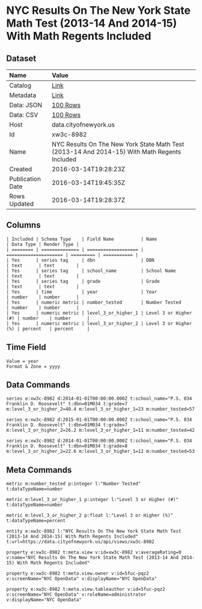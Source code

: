 # NYC Results On The New York State Math Test (2013-14 And 2014-15) With Math Regents Included

## Dataset

| Name | Value |
| :--- | :---- |
| Catalog | [Link](https://catalog.data.gov/dataset/nyc-results-on-the-new-york-state-math-test-2013-14-and-2014-15-with-math-regents-included) |
| Metadata | [Link](https://data.cityofnewyork.us/api/views/xw3c-8982) |
| Data: JSON | [100 Rows](https://data.cityofnewyork.us/api/views/xw3c-8982/rows.json?max_rows=100) |
| Data: CSV | [100 Rows](https://data.cityofnewyork.us/api/views/xw3c-8982/rows.csv?max_rows=100) |
| Host | data.cityofnewyork.us |
| Id | xw3c-8982 |
| Name | NYC Results On The New York State Math Test (2013-14 And 2014-15) With Math Regents Included |
| Created | 2016-03-14T19:28:23Z |
| Publication Date | 2016-03-14T19:45:35Z |
| Rows Updated | 2016-03-14T19:28:37Z |

## Columns

```ls
| Included | Schema Type    | Field Name          | Name                  | Data Type | Render Type |
| ======== | ============== | =================== | ===================== | ========= | =========== |
| Yes      | series tag     | dbn                 | DBN                   | text      | text        |
| Yes      | series tag     | school_name         | School Name           | text      | text        |
| Yes      | series tag     | grade               | Grade                 | text      | text        |
| Yes      | time           | year                | Year                  | number    | number      |
| Yes      | numeric metric | number_tested       | Number Tested         | number    | number      |
| Yes      | numeric metric | level_3_or_higher_1 | Level 3 or Higher (#) | number    | number      |
| Yes      | numeric metric | level_3_or_higher_2 | Level 3 or Higher (%) | percent   | percent     |
```

## Time Field

```ls
Value = year
Format & Zone = yyyy
```

## Data Commands

```ls
series e:xw3c-8982 d:2014-01-01T00:00:00.000Z t:school_name="P.S. 034 Franklin D. Roosevelt" t:dbn=01M034 t:grade=7 m:level_3_or_higher_2=40.4 m:level_3_or_higher_1=23 m:number_tested=57

series e:xw3c-8982 d:2015-01-01T00:00:00.000Z t:school_name="P.S. 034 Franklin D. Roosevelt" t:dbn=01M034 t:grade=7 m:level_3_or_higher_2=26.2 m:level_3_or_higher_1=11 m:number_tested=42

series e:xw3c-8982 d:2014-01-01T00:00:00.000Z t:school_name="P.S. 034 Franklin D. Roosevelt" t:dbn=01M034 t:grade=8 m:level_3_or_higher_2=22.6 m:level_3_or_higher_1=12 m:number_tested=53
```

## Meta Commands

```ls
metric m:number_tested p:integer l:"Number Tested" t:dataTypeName=number

metric m:level_3_or_higher_1 p:integer l:"Level 3 or Higher (#)" t:dataTypeName=number

metric m:level_3_or_higher_2 p:float l:"Level 3 or Higher (%)" t:dataTypeName=percent

entity e:xw3c-8982 l:"NYC Results On The New York State Math Test (2013-14 And 2014-15) With Math Regents Included" t:url=https://data.cityofnewyork.us/api/views/xw3c-8982

property e:xw3c-8982 t:meta.view v:id=xw3c-8982 v:averageRating=0 v:name="NYC Results On The New York State Math Test (2013-14 And 2014-15) With Math Regents Included"

property e:xw3c-8982 t:meta.view.owner v:id=5fuc-pqz2 v:screenName="NYC OpenData" v:displayName="NYC OpenData"

property e:xw3c-8982 t:meta.view.tableauthor v:id=5fuc-pqz2 v:screenName="NYC OpenData" v:roleName=administrator v:displayName="NYC OpenData"
```